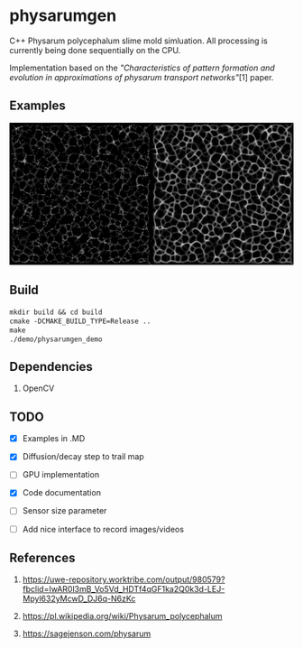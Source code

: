 # physarumgen

C++ Physarum polycephalum slime mold simluation. All processing is currently being done sequentially on the CPU.

Implementation based on the *"Characteristics of pattern formation and evolution in approximations of physarum transport networks"*[1] paper.

## Examples
![image info](./examples/physarum_01.jpg)

## Build
```
mkdir build && cd build
cmake -DCMAKE_BUILD_TYPE=Release ..
make
./demo/physarumgen_demo 
```

## Dependencies
1. OpenCV

## TODO

- [x] Examples in .MD
- [x] Diffusion/decay step to trail map
- [ ] GPU implementation
- [x] Code documentation
- [ ] Sensor size parameter
- [ ] Add nice interface to record images/videos


## References
1.  https://uwe-repository.worktribe.com/output/980579?fbclid=IwAR0l3mB_Vo5Vd_HDTf4qGF1ka2Q0k3d-LEJ-Mpyl632yMcwD_DJ6q-N6zKc

2. https://pl.wikipedia.org/wiki/Physarum_polycephalum

3. https://sagejenson.com/physarum